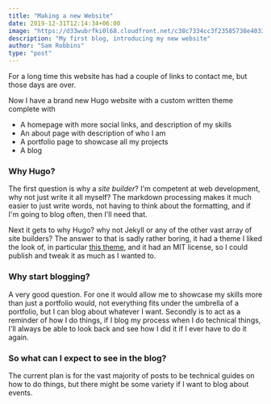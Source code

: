 ```yaml
---
title: "Making a new Website"
date: 2019-12-31T12:14:34+06:00
image: "https://d33wubrfki0l68.cloudfront.net/c38c7334cc3f23585738e40334284fddcaf03d5e/2e17c/images/hugo-logo-wide.svg"
description: "My first blog, introducing my new website"
author: "Sam Robbins"
type: "post"
---
```

For a long time this website has had a couple of links to contact me, but those days are over.

Now I have a brand new Hugo website with a custom written theme complete with

* A homepage with more social links, and description of my skills
* An about page with description of who I am
* A portfolio page to showcase all my projects
* A blog

### Why Hugo?
The first question is why a *site builder*? I'm competent at web development, why not just write it all myself? The markdown processing makes it much easier to just write words, not having to think about the formatting, and if I'm going to blog often, then I'll need that.

Next it gets to why Hugo? why not Jekyll or any of the other vast array of site builders? The answer to that is sadly rather boring, it had a theme I liked the look of, in particular [this theme](https://github.com/themefisher/kross-hugo), and it had an MIT license, so I could publish and tweak it as much as I wanted to.

### Why start blogging?
A very good question. For one it would allow me to showcase my skills more than just a portfolio would, not everything fits under the umbrella of a portfolio, but I can blog about whatever I want. Secondly is to act as a reminder of how I do things, if I blog my process when I do technical things, I'll always be able to look back and see how I did it if I ever have to do it again.

### So what can I expect to see in the blog?
The current plan is for the vast majority of posts to be technical guides on how to do things, but there might be some variety if I want to blog about events.
